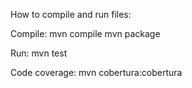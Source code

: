 How to compile and run files:

Compile:
mvn compile
mvn package

Run:
mvn test

Code coverage:
mvn cobertura:cobertura
